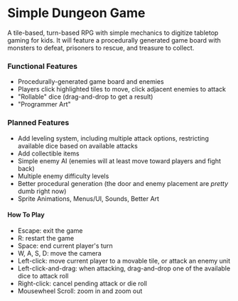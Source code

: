 # Simple Dungeon Game
A tile-based, turn-based RPG with simple mechanics to digitize tabletop gaming for kids. It will feature a procedurally generated game board with monsters to defeat, prisoners to rescue, and treasure to collect.

### Functional Features
- Procedurally-generated game board and enemies
- Players click highlighted tiles to move, click adjacent enemies to attack
- "Rollable" dice (drag-and-drop to get a result)
- "Programmer Art"

### Planned Features
- Add leveling system, including multiple attack options, restricting available dice based on available attacks
- Add collectible items
- Simple enemy AI (enemies will at least move toward players and fight back)
- Multiple enemy difficulty levels
- Better procedural generation (the door and enemy placement are _pretty_ dumb right now)
- Sprite Animations, Menus/UI, Sounds, Better Art

#### How To Play
- Escape: exit the game
- R: restart the game
- Space: end current player's turn
- W, A, S, D: move the camera
- Left-click: move current player to a movable tile, or attack an enemy unit
- Left-click-and-drag: when attacking, drag-and-drop one of the available dice to attack roll
- Right-click: cancel pending attack or die roll
- Mousewheel Scroll: zoom in and zoom out
